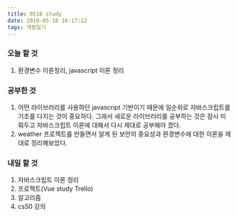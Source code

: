 ```yaml
---
title: 0518 study
date: 2019-05-18 16:17:12
tags: 개발일기
---
```


### 오늘 할 것

1. 환경변수 이론정리, javascript 이론 정리

### 공부한 것

1. 어떤 라이브러리를 사용하던 javascript 기반이기 때문에 일순위로 자바스크립트를 기초를 다지는 것이 중요하다. 그래서 새로운 라이브러리를 공부하는 것은 잠시 미뤄두고 자바스크립트 이론에 대해서 다시 제대로 공부해야 겠다.
2. weather 프로젝트를 만들면서 알게 된 보안의 중요성과 환경변수에 대한 이론을 제대로 정리해보았다.

### 내일 할 것

1. 자바스크립트 이론 정리
2. 프로젝트(Vue study Trello)
3. 알고리즘
4. cs50 강의
